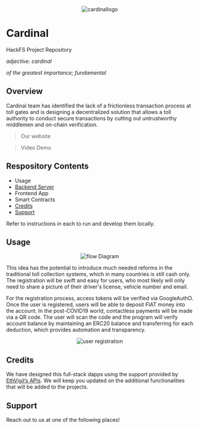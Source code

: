 <div align="center"> <img src="https://imgur.com/4cIXYg0.png" title="cardinallogo" alt="cardinallogo"></div>

# Cardinal
HackFS Project Repository

*adjective: cardinal*

*of the greatest importance; fundamental*
## Overview 
Cardinal team has identified the lack of a frictionless transaction process at toll gates and is designing a decentralized solution that allows a toll authority to conduct secure transactions by cutting out untrustworthy middlemen and on-chain verification.

> Our website

> Video Demo

## Respository Contents

- Usage
- [Backend Server](https://github.com/shubidiwoop/cardinal/tree/master/Backend%20Server)
- Frontend App
- Smart Contracts
- [Credits](#credits)
- [Support](#support)

Refer to instructions in each to run and develop them locally.

## Usage

<div align="center"> <img src="https://imgur.com/yuhQa3a.png" alt="flow Diagram"></div>

 This idea has the potential to introduce much needed reforms in the traditional toll collection systems, which in many countries is still cash only. The registration will be swift and easy for users, who most likely will only need to share a picture of their driver's license, vehicle number and email.
 
 For the registration process, access tokens will be verified via GoogleAuthO. Once the user is registered, users will be able to deposit FIAT money into the account. In the post-COVID19 world, contactless payments will be made via a QR code. The user will scan the code and the program will verify account balance by maintaining an ERC20 balance and transferring for each deduction, which provides automation and transparency.
<div align="center"> <img src="https://imgur.com/8rVepfb.png" alt="user registration"></div>


## Credits

We have designed this full-stack dapps using the support provided by [EthVigil’s APIs](https://ethvigil.com/). We will keep you updated on the additional functionalities that will be added to the projects.

## Support 

Reach out to us at one of the following places!




